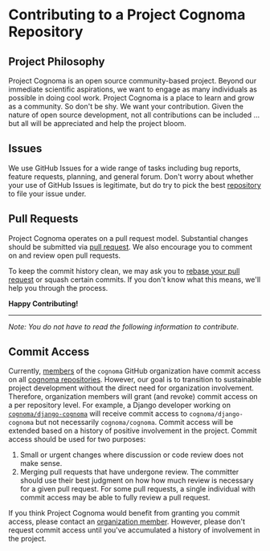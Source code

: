 # Contributing to a Project Cognoma Repository

## Project Philosophy

Project Cognoma is an open source community-based project. Beyond our immediate scientific aspirations, we want to engage as many individuals as possible in doing cool work. Project Cognoma is a place to learn and grow as a community. So don't be shy. We want your contribution. Given the nature of open source development, not all contributions can be included … but all will be appreciated and help the project bloom.

## Issues

We use GitHub Issues for a wide range of tasks including bug reports, feature requests, planning, and general forum. Don't worry about whether your use of GitHub Issues is legitimate, but do try to pick the best [repository](https://github.com/cognoma "Repositories of the Cognoma Organization") to file your issue under.

## Pull Requests

Project Cognoma operates on a pull request model. Substantial changes should be submitted via [pull request](https://help.github.com/articles/using-pull-requests/ "GitHub · Using pull requests"). We also encourage you to comment on and review open pull requests.

To keep the commit history clean, we may ask you to [rebase your pull request](https://github.com/edx/edx-platform/wiki/How-to-Rebase-a-Pull-Request "How to Rebase a Pull Request") or squash certain commits. If you don't know what this means, we'll help you through the process.

**Happy Contributing!**

***

_Note: You do not have to read the following information to contribute._

## Commit Access

Currently, [members](https://github.com/orgs/cognoma/people "Cognoma People") of the `cognoma` GitHub organization have commit access on all [cognoma repositories](https://github.com/cognoma). However, our goal is to transition to sustainable project development without the direct need for organization involvement. Therefore, organization members will grant (and revoke) commit access on a per repository level. For example, a Django developer working on [`cognoma/django-cognoma`](https://github.com/cognoma/django-cognoma) will receive commit access to `cognoma/django-cognoma` but not necessarily `cognoma/cognoma`. Commit access will be extended based on a history of positive involvement in the project. Commit access should be used for two purposes:

1. Small or urgent changes where discussion or code review does not make sense.
2. Merging pull requests that have undergone review. The committer should use their best judgment on how how much review is necessary for a given pull request. For some pull requests, a single individual with commit access may be able to fully review a pull request.

If you think Project Cognoma would benefit from granting you commit access, please contact an [organization member](https://github.com/orgs/cognoma/people "Cognoma People"). However, please don't request commit access until you've accumulated a history of involvement in the project.
